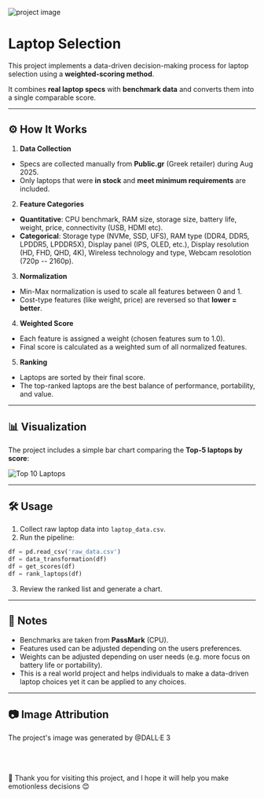 ![project image](./choices.jpg)


# Laptop Selection


This project implements a data-driven decision-making process for laptop selection using a **weighted-scoring method**.


It combines **real laptop specs** with **benchmark data** and converts them into a single comparable score.


---


## ⚙️ How It Works


1. **Data Collection**
- Specs are collected manually from **Public.gr** (Greek retailer) during Aug 2025.
- Only laptops that were **in stock** and **meet minimum requirements** are included.


2. **Feature Categories**
- **Quantitative**: CPU benchmark, RAM size, storage size, battery life, weight, price, connectivity (USB, HDMI etc).
- **Categorical**: Storage type (NVMe, SSD, UFS), RAM type (DDR4, DDR5, LPDDR5, LPDDR5X), Display panel (IPS, OLED, etc.), Display resolution (HD, FHD, QHD, 4K), Wireless technology and type, Webcam resolotion (720p -- 2160p).


3. **Normalization**
- Min-Max normalization is used to scale all features between 0 and 1.
- Cost-type features (like weight, price) are reversed so that **lower = better**.


4. **Weighted Score**
- Each feature is assigned a weight (chosen features sum to 1.0).
- Final score is calculated as a weighted sum of all normalized features.


5. **Ranking**
- Laptops are sorted by their final score.
- The top-ranked laptops are the best balance of performance, portability, and value.


---


## 📊 Visualization


The project includes a simple bar chart comparing the **Top-5 laptops by score**:


![Top 10 Laptops](./top5_laptops.jpg)


---


## 🛠 Usage


1. Collect raw laptop data into `laptop_data.csv`.
2. Run the pipeline:
```python
df = pd.read_csv('raw_data.csv')
df = data_transformation(df)
df = get_scores(df)
df = rank_laptops(df)
```
3. Review the ranked list and generate a chart.


---


## 📌 Notes
- Benchmarks are taken from **PassMark** (CPU).
- Features used can be adjusted depending on the users preferences.
- Weights can be adjusted depending on user needs (e.g. more focus on battery life or portability).
- This is a real world project and helps individuals to make a data-driven laptop choices yet it can be applied to any choices.


---


## 📷 Image Attribution
The project's image was generated by @DALL·E 3


<br><br><br>
&#x1F917; Thank you for visiting this project, and I hope it will help you make emotionless decisions &#128522;